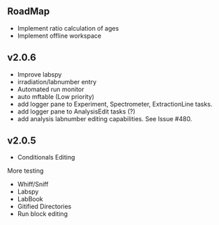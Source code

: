 RoadMap
----------------

 - Implement ratio calculation of ages
 - Implement offline workspace

v2.0.6
----------------
 - Improve labspy
 - irradiation/labnumber entry
 - Automated run monitor
 - auto mftable (Low priority)
 - add logger pane to Experiment, Spectrometer, ExtractionLine tasks.
 - add logger pane to AnalysisEdit tasks (?)
 - add analysis labnumber editing capabilities. See Issue \#480. 
   
v2.0.5
----------------
 - Conditionals Editing
 
 More testing
 - Whiff/Sniff
 - Labspy
 - LabBook
 - Gitified Directories
 - Run block editing
 
 